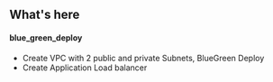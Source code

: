 ## What's here 

#### blue_green_deploy  
- Create VPC with 2 public and private Subnets, BlueGreen Deploy
- Create Application Load balancer


